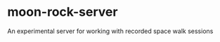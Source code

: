 moon-rock-server
================

An experimental server for working with recorded space walk sessions

